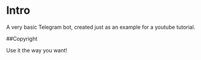 # Intro
A very basic Telegram bot, created just as an example for a youtube tutorial.

##Copyright

Use it the way you want!

